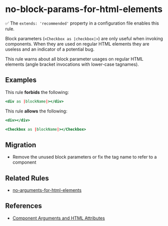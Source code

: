 # no-block-params-for-html-elements

✅ The `extends: 'recommended'` property in a configuration file enables this rule.

Block parameters (`<Checkbox as |checkbox|>`) are only useful when invoking
components. When they are used on regular HTML elements they are useless and an
indicator of a potential bug.

This rule warns about all block parameter usages on regular HTML elements
(angle bracket invocations with lower-case tagnames).

## Examples

This rule **forbids** the following:

```hbs
<div as |blockName|></div>
```

This rule **allows** the following:

```hbs
<div></div>
```

```hbs
<Checkbox as |blockName|></Checkbox>
```

## Migration

- Remove the unused block parameters or fix the tag name to refer to a component

## Related Rules

- [no-arguments-for-html-elements](no-arguments-for-html-elements.md)

## References

- [Component Arguments and HTML Attributes](https://guides.emberjs.com/release/components/component-arguments-and-html-attributes/)
